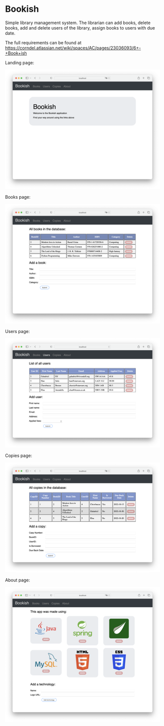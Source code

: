 # Bookish

Simple library management system. 
The librarian can add books, delete books, add and delete users of the library, assign books to users with due date. 

The full requirements can be found at https://corndel.atlassian.net/wiki/spaces/AC/pages/23036093/6+-+Book+ish

Landing page: 

![Bookish](img/bookish.png)

Books page:

![Books](img/books.png)

Users page:

![Users](img/users.png)

Copies page:

![Copies](img/copies.png)

About page:

![About](img/about.png)

